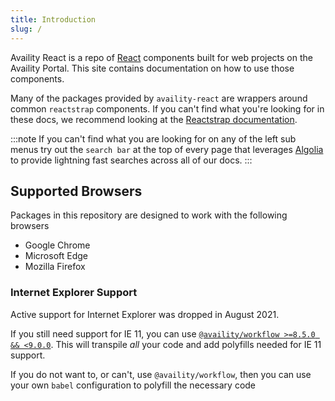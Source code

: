 ```yaml
---
title: Introduction
slug: /
---
```


Availity React is a repo of [React](https://beta.reactjs.org/) components built for web projects on the Availity Portal. This site contains documentation on how to use those components.

Many of the packages provided by `availity-react` are wrappers around common `reactstrap` components. If you can't find what you're looking for in these docs, we recommend looking at the [Reactstrap documentation](https://reactstrap.github.io).

:::note
If you can't find what you are looking for on any of the left sub menus try out the `search bar` at the top of every page that leverages [Algolia](https://www.algolia.com/) to provide lightning fast searches across all of our docs.
:::

## Supported Browsers

Packages in this repository are designed to work with the following browsers

- Google Chrome
- Microsoft Edge
- Mozilla Firefox

### Internet Explorer Support

Active support for Internet Explorer was dropped in August 2021.

If you still need support for IE 11, you can use [`@availity/workflow >=8.5.0 && <9.0.0`](https://github.com/Availity/availity-workflow/blob/master/packages/workflow/CHANGELOG.md#850-2021-04-07). This will transpile _all_ your code and add polyfills needed for IE 11 support.

If you do not want to, or can't, use `@availity/workflow`, then you can use your own `babel` configuration to polyfill the necessary code
